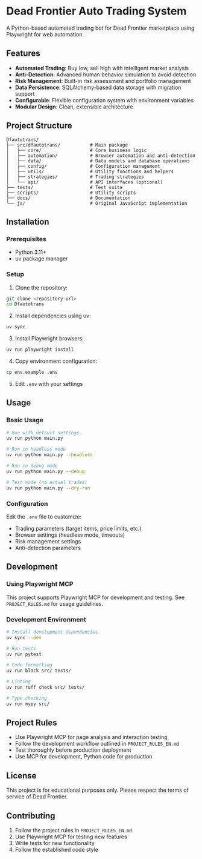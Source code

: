 # Dead Frontier Auto Trading System

A Python-based automated trading bot for Dead Frontier marketplace using Playwright for web automation.

## Features

- **Automated Trading**: Buy low, sell high with intelligent market analysis
- **Anti-Detection**: Advanced human behavior simulation to avoid detection
- **Risk Management**: Built-in risk assessment and portfolio management
- **Data Persistence**: SQLAlchemy-based data storage with migration support
- **Configurable**: Flexible configuration system with environment variables
- **Modular Design**: Clean, extensible architecture

## Project Structure

```
Dfautotrans/
├── src/dfautotrans/           # Main package
│   ├── core/                  # Core business logic
│   ├── automation/            # Browser automation and anti-detection
│   ├── data/                  # Data models and database operations
│   ├── config/                # Configuration management
│   ├── utils/                 # Utility functions and helpers
│   ├── strategies/            # Trading strategies
│   └── api/                   # API interfaces (optional)
├── tests/                     # Test suite
├── scripts/                   # Utility scripts
├── docs/                      # Documentation
└── js/                        # Original JavaScript implementation
```

## Installation

### Prerequisites

- Python 3.11+
- uv package manager

### Setup

1. Clone the repository:
```bash
git clone <repository-url>
cd Dfautotrans
```

2. Install dependencies using uv:
```bash
uv sync
```

3. Install Playwright browsers:
```bash
uv run playwright install
```

4. Copy environment configuration:
```bash
cp env.example .env
```

5. Edit `.env` with your settings

## Usage

### Basic Usage

```bash
# Run with default settings
uv run python main.py

# Run in headless mode
uv run python main.py --headless

# Run in debug mode
uv run python main.py --debug

# Test mode (no actual trades)
uv run python main.py --dry-run
```

### Configuration

Edit the `.env` file to customize:

- Trading parameters (target items, price limits, etc.)
- Browser settings (headless mode, timeouts)
- Risk management settings
- Anti-detection parameters

## Development

### Using Playwright MCP

This project supports Playwright MCP for development and testing. See `PROJECT_RULES.md` for usage guidelines.

### Development Environment

```bash
# Install development dependencies
uv sync --dev

# Run tests
uv run pytest

# Code formatting
uv run black src/ tests/

# Linting
uv run ruff check src/ tests/

# Type checking
uv run mypy src/
```

## Project Rules

- Use Playwright MCP for page analysis and interaction testing
- Follow the development workflow outlined in `PROJECT_RULES_EN.md`
- Test thoroughly before production deployment
- Use MCP for development, Python code for production

## License

This project is for educational purposes only. Please respect the terms of service of Dead Frontier.

## Contributing

1. Follow the project rules in `PROJECT_RULES_EN.md`
2. Use Playwright MCP for testing new features
3. Write tests for new functionality
4. Follow the established code style 